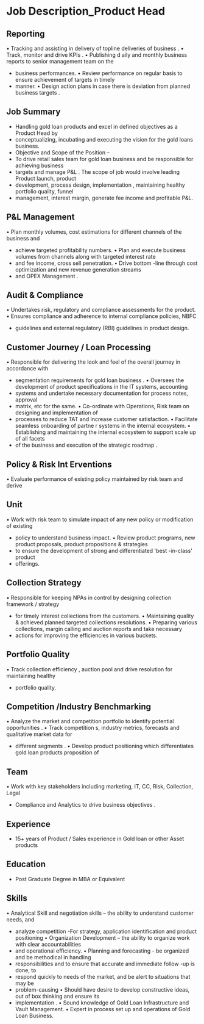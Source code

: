 # Job Description_Product Head

## Reporting

• Tracking and assisting in delivery of topline deliveries of business .
• Track, monitor and drive KPIs .
• Publishing d aily and monthly business reports to senior management team on the
* business performances.
• Review performance on regular basis to ensure achievement of targets in timely
* manner.
• Design action plans in case there is deviation from planned business targets .

## Job Summary

* Handling gold loan  products  and excel in defined objectives as a Product Head by
* conceptualizing, incubating and executing the vision for the gold loans business.
* Objective and Scope of the Position –
* To drive retail sales team  for gold loan  business  and be responsible for achieving business
* targets and manage P&L . The scope of job would involve leading Product launch, product
* development, process design, implementation , maintaining healthy portfolio quality, funnel
* management, interest margin,  generate fee income  and profitable  P&L.

## P&L Management

• Plan monthly volumes, cost estimations for different channels of  the business and
* achieve targeted profitability numbers.
• Plan and execute business volumes from channels  along with targeted interest rate
* and fee income, cross sell penetration.
• Drive bottom -line through cost optimization  and new revenue generation streams
* and OPEX Management .

## Audit & Compliance

• Undertakes risk, regulatory and compliance assessments for the product.
• Ensures compliance and adherence to internal compliance policies, NBFC
* guidelines and external regulatory (RBI) guidelines in product design.

## Customer  Journey / Loan Processing

• Responsible for delivering the look and feel of the overall journey in accordance with
* segmentation requirements for gold loan business .
• Oversees the development of product specifications in the IT systems, accounting
* systems and undertake necessary documentation for process notes, approval
* matrix, etc for the same.
• Co-ordinate with Operations, Risk team on designing and implementation of
* processes to reduce TAT and increase customer satisfaction.
• Facilitate seamless onboarding of partne r systems  in the internal ecosystem.
• Establishing and maintaining the internal ecosystem to support scale up of all facets
* of the business and execution of the strategic roadmap .

## Policy & Risk Int Erventions

• Evaluate performance of existing policy maintained by risk team and derive

## Unit

• Work with risk team to simulate impact of any new policy or modification of existing
* policy to understand business impact.
• Review product programs, new product proposals, product propositions & strategies
* to ensure the development of strong and differentiated 'best -in-class' product
* offerings.

## Collection Strategy

• Responsible for keeping NPAs in control by designing  collection framework / strategy
* for timely interest collections  from the customers.
• Maintaining quality & achieved planned targeted collections resolutions.
• Preparing various collections, margin calling and auction reports and take necessary
* actions for improving the efficiencies in various buckets.

## Portfolio Quality

• Track collection efficiency , auction pool and drive resolution for maintaining healthy
* portfolio quality.

## Competition /Industry  Benchmarking

• Analyze the market  and competition portfolio to identify potential opportunities .
• Track competition s, industry metrics, forecasts and qualitative market data for
* different segments .
• Develop product positioning which differentiates gold loan  products proposition of

## Team

• Work with key stakeholders including marketing, IT, CC, Risk, Collection, Legal
* Compliance and Analytics  to drive business objectives .

## Experience

* 15+ years of Product / Sales experience in Gold loan  or other Asset products

## Education

* Post Graduate Degree in MBA or Equivalent

## Skills

• Analytical Skill and negotiation skills – the ability to understand customer needs, and
* analyze competition -For strategy, application identification and product positioning
• Organization Development – the ability to organize work with clear accountabilities
* and operational efficiency.
• Planning and forecasting - be organized and be methodical in handling
* responsibilities and to ensure that accurate and immediate follow -up is done, to
* respond quickly to needs of the market, and be alert to situations that may be
* problem-causing
• Should have desire to develop constructive ideas, out of box thinking and ensure its
* implementation .
• Sound knowledge of Gold Loan Infrastructure and Vault Management.
• Expert in process set up and operations of Gold Loan Business.
